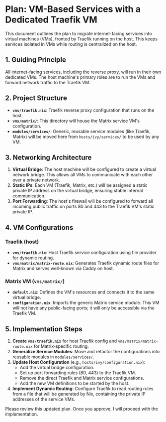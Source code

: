 # Plan: VM-Based Services with a Dedicated Traefik VM

This document outlines the plan to migrate internet-facing services into virtual machines (VMs), fronted by Traefik running on the host. This keeps services isolated in VMs while routing is centralized on the host.

## 1. Guiding Principle

All internet-facing services, including the reverse proxy, will run in their own dedicated VMs. The host machine's primary roles are to run the VMs and forward network traffic to the Traefik VM.

## 2. Project Structure

- **`vms/traefik.nix`**: Traefik reverse proxy configuration that runs on the host.
- **`vms/matrix/`**: This directory will house the Matrix service VM's configuration.
- **`modules/services/`**: Generic, reusable service modules (like Traefik, Matrix) will be moved here from `hosts/ivy/services/` to be used by any VM.

## 3. Networking Architecture

1.  **Virtual Bridge**: The host machine will be configured to create a virtual network bridge. This allows all VMs to communicate with each other over a private network.
2.  **Static IPs**: Each VM (Traefik, Matrix, etc.) will be assigned a static private IP address on the virtual bridge, ensuring stable internal communication.
3.  **Port Forwarding**: The host's firewall will be configured to forward all incoming public traffic on ports 80 and 443 to the Traefik VM's static private IP.

## 4. VM Configurations

### Traefik (host)

- **`vms/traefik.nix`**: Host Traefik service configuration using file provider for dynamic routing.
- **`vms/matrix/matrix-route.nix`**: Generates Traefik dynamic route files for Matrix and serves well-known via Caddy on host.

### Matrix VM (`vms/matrix/`)

- **`default.nix`**: Defines the VM's resources and connects it to the same virtual bridge.
- **`configuration.nix`**: Imports the generic Matrix service module. This VM will not have any public-facing ports; it will only be accessible via the Traefik VM.

## 5. Implementation Steps

1.  **Create `vms/traefik.nix`** for host Traefik config and `vms/matrix/matrix-route.nix` for Matrix-specific routing.
2.  **Generalize Service Modules**: Move and refactor the configurations into reusable modules in `modules/services/`.
3.  **Update Host Configuration** (e.g., `hosts/ivy/configuration.nix`):
    - Add the virtual bridge configuration.
    - Set up port forwarding rules (80, 443) to the Traefik VM.
    - Remove the direct Traefik and Matrix service configurations.
    - Add the new VM definitions to be started by the host.
4.  **Implement Dynamic Routing**: Configure Traefik to read routing rules from a file that will be generated by Nix, containing the private IP addresses of the service VMs.

Please review this updated plan. Once you approve, I will proceed with the implementation.
